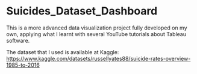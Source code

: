 # Suicides_Dataset_Dashboard
This is a more advanced data visualization project fully developed on my own, applying what I learnt with several YouTube tutorials about Tableau software.

The dataset that I used is available at Kaggle: https://www.kaggle.com/datasets/russellyates88/suicide-rates-overview-1985-to-2016 
